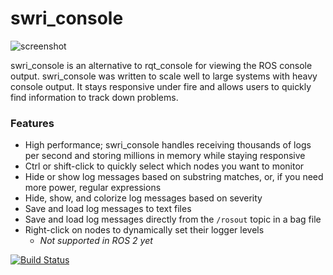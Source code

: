 # swri_console

![screenshot](doc/images/screenshot.png)

swri_console is an alternative to rqt_console for viewing the ROS console output.  swri_console was written to scale well to large systems with heavy console output.  It stays responsive under fire and allows users to quickly find information to track down problems.

### Features

- High performance; swri_console handles receiving thousands of logs per second and storing millions in memory while staying responsive
- Ctrl or shift-click to quickly select which nodes you want to monitor
- Hide or show log messages based on substring matches, or, if you need more power, regular expressions
- Hide, show, and colorize log messages based on severity
- Save and load log messages to text files
- Save and load log messages directly from the `/rosout` topic in a bag file
- Right-click on nodes to dynamically set their logger levels
   - *Not supported in ROS 2 yet*


[![Build Status](https://travis-ci.org/swri-robotics/swri_console.svg?branch=dashing-devel)](https://travis-ci.org/swri-robotics/swri_console)
